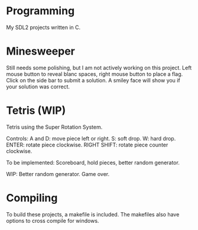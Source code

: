 # Programming
My SDL2 projects written in C.

# Minesweeper
Still needs some polishing, but I am not actively working on this project.
Left mouse button to reveal blanc spaces, right mouse button to place a flag.
Click on the side bar to submit a solution. A smiley face will show you if your solution
was correct.

# Tetris (WIP)
Tetris using the Super Rotation System.

Controls:
A and D: move piece left or right.
S: soft drop.
W: hard drop.
ENTER: rotate piece clockwise.
RIGHT SHIFT: rotate piece counter clockwise.

To be implemented: 
Scoreboard, hold pieces, better random generator.

WIP:
Better random generator.
Game over.

# Compiling
To build these projects, a makefile is included. The makefiles also have options to cross compile for windows.